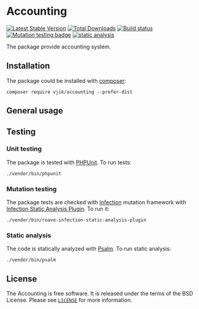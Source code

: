 # Accounting

[![Latest Stable Version](https://poser.pugx.org/vjik/accounting/v/stable.png)](https://packagist.org/packages/vjik/accounting)
[![Total Downloads](https://poser.pugx.org/vjik/accounting/downloads.png)](https://packagist.org/packages/vjik/accounting)
[![Build status](https://github.com/vjik/accounting/workflows/build/badge.svg)](https://github.com/vjik/accounting/actions?query=workflow%3Abuild)
[![Mutation testing badge](https://img.shields.io/endpoint?style=flat&url=https%3A%2F%2Fbadge-api.stryker-mutator.io%2Fgithub.com%2Fvjik%2Faccounting%2Fmaster)](https://dashboard.stryker-mutator.io/reports/github.com/vjik/accounting/master)
[![static analysis](https://github.com/vjik/accounting/workflows/static%20analysis/badge.svg)](https://github.com/vjik/accounting/actions?query=workflow%3A%22static+analysis%22)

The package provide accounting system.

## Installation

The package could be installed with [composer](https://getcomposer.org/download/):

```shell
composer require vjik/accounting --prefer-dist
```

## General usage

## Testing

### Unit testing

The package is tested with [PHPUnit](https://phpunit.de/). To run tests:

```shell
./vendor/bin/phpunit
```

### Mutation testing

The package tests are checked with [Infection](https://infection.github.io/) mutation framework with
[Infection Static Analysis Plugin](https://github.com/Roave/infection-static-analysis-plugin). To run it:

```shell
./vendor/bin/roave-infection-static-analysis-plugin
```

### Static analysis

The code is statically analyzed with [Psalm](https://psalm.dev/). To run static analysis:

```shell
./vendor/bin/psalm
```

## License

The Accounting is free software. It is released under the terms of the BSD License.
Please see [`LICENSE`](./LICENSE.md) for more information.
